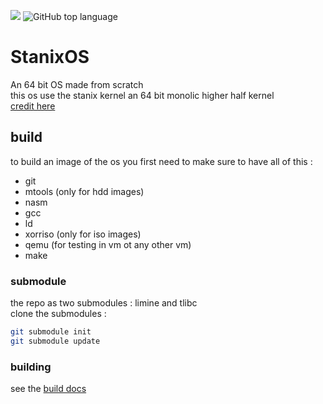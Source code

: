 ![](https://tokei.rs/b1/github/tayoky/FOS2) ![GitHub top language](https://img.shields.io/github/languages/top/tayoky/FOS2)
   
# StanixOS
An 64 bit OS made from scratch  
this os use the stanix kernel an 64 bit monolic higher half kernel  
[credit here](CREDITS.md)
## build
to build an image of the os you first need to make sure to have all of this :  
- git
- mtools (only for hdd images)
- nasm
- gcc
- ld
- xorriso (only for iso images)
- qemu (for testing in vm ot any other vm)
- make
### submodule
the repo as two submodules : limine and tlibc   
clone the submodules :  
```sh
git submodule init
git submodule update
```
### building
see the [build docs](BUILD.md)
